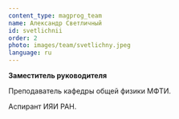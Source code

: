 ```yaml
---
content_type: magprog_team
name: Александр Светличный
id: svetlichnii
order: 2
photo: images/team/svetlichny.jpeg
language: ru
---
```


**Заместитель руководителя**

Преподаватель кафедры общей физики МФТИ.

Аспирант ИЯИ РАН.
